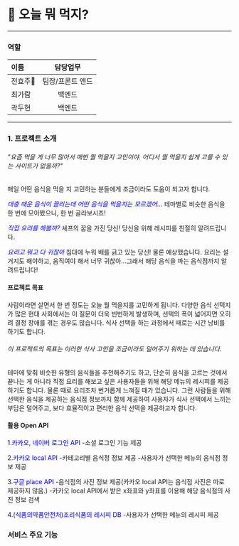 # 🥘 오늘 뭐 먹지? 

***
### 역할

| 이름   | 담당업무      | 
|:--------|:----------:|
| 전효주👑 | 팀장/프론트 엔드 | 
| 최가람 | 백엔드       | 
| 곽두현 | 백엔드       | 

***
### 1. 프로젝트 소개
###### "요즘 먹을 게 너무 많아서 매번 뭘 먹을지 고민이야. 어디서 뭘 먹을지 쉽게 고를 수 있는 사이트가 없을까?"

매일 어떤 음식을 먹을 지 고민하는 분들에게 조금이라도 도움이 되고자 합니다.

<span style="color: blue;">*대충 매운 음식이 끌리는데 어떤 음식을 먹을지는 모르겠어...*</span>
테마별로 비슷한 음식을 한 번에 모아봤으니, 한 번 골라보시죠!

<span style="color: blue;">*직접 요리를 해볼까?*</span>
셰프의 꿈을 가진 당신! 당신을 위해 레시피를 친절히 알려드립니다.

<span style="color: blue;">*요리고 뭐고 다 귀찮아*</span>
침대에 누워 배를 긁고 있는 당신! 물론 예상했습니다. 요리는 설거지도 해야하고, 움직여야 해서 너무 귀찮아...그래서 해당 음식을 파는 음식점까지 알려드립니다!

#### 프로젝트 목표
사람이라면 살면서 한 번 정도는 오늘 뭘 먹을지를 고민하게 됩니다. 다양한 음식 선택지가 많은 현대 사회에서는 이 질문이 더욱 빈번하게 발생하며, 선택의 폭이 넓어지면 오히려 결정 장애를 겪는 경우도 많습니다. 식사 선택을 하는 과정에서 때로는 시간 낭비를 하기도 합니다.
###### 이 프로젝트의 목표는 이러한 식사 고민을 조금이라도 덜어주기 위하는 데 있습니다.
테마에 맞춰 비슷한 유형의 음식들을 추천해주기도 하고, 단순히 음식을 고르는 것에서 끝나는 게 아니라 직접 요리를 해보고 싶은 사용자들을 위해 해당 메뉴의 레시피를 제공하기도 합니다.
물론 때로 요리조차 번거롭게 느껴질 때가 있습니다. 그런 사람들을 위해 선택한 음식을 제공하는 음식점 정보까지 함께 제공하여 사용자가 식사 선택에서 느끼는 부담은 덜어주고, 보다 효율적이고 편리한 음식 선택을 제공하고자 합니다.

#### 활용 Open API
1.<span style="color: blue;">카카오, 네이버 로그인 API</span>
 -소셜 로그인 기능 제공

2.<span style="color: blue;">카카오 local API</span>
 -카테고리별 음식정 정보 제공
 -사용자가 선택한 메뉴의 음식점 정보 제공

3.<span style="color: blue;">구글 place API</span>
 -음식점의 사진 정보 제공(카카오 local API는 음식점 사진은 따로 제공하지 않음.)
 -카카오 local API에서 받은 x좌표와 y좌표를 이용해 해당 음식점의 사진 정보 검색

4.<span style="color: blue;">(식품의약품안전처)조리식품의 레시피 DB</span>
 -사용자가 선택한 메뉴의 레시피 제공

### 서비스 주요 기능
